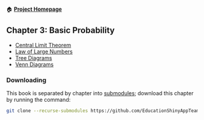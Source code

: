 :house: [**Project Homepage**](https://github.com/EducationShinyAppTeam/BOAST)

## Chapter 3: Basic Probability
- [Central Limit Theorem](https://github.com/EducationShinyAppTeam/Central_Limit_Theorem)
- [Law of Large Numbers](https://github.com/EducationShinyAppTeam/Law_of_Large_Numbers)
- [Tree Diagrams](https://github.com/EducationShinyAppTeam/Tree_Diagrams)
- [Venn Diagrams](https://github.com/EducationShinyAppTeam/Venn_Diagrams)

### Downloading
This book is separated by chapter into [submodules](https://git-scm.com/book/en/v2/Git-Tools-Submodules); download this chapter by running the command:
```bash
git clone --recurse-submodules https://github.com/EducationShinyAppTeam/03-Basic_Probability
```

